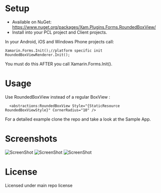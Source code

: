 # Setup
* Available on NuGet: https://www.nuget.org/packages/Xam.Plugins.Forms.RoundedBoxView/
* Install into your PCL project and Client projects.

In your Android, iOS and Windows Phone projects call:

```
Xamarin.Forms.Init();//platform specific init
RoundedBoxViewRenderer.Init();
```

You must do this AFTER you call Xamarin.Forms.Init(). 

# Usage

Use RoundedBoxView instead of a regular BoxView :

```
  <abstractions:RoundedBoxView Style="{StaticResource RoundedBoxViewStyle}" CornerRadius="10" />
```

For a detailed example clone the repo and take a look at the Sample App.

# Screenshots

![ScreenShot](https://raw.githubusercontent.com/paulpatarinski/Xamarin.Forms.Plugins/master/SampleApp/Images/Screenshots/Droid_RoundedBoxView.png)
![ScreenShot](https://raw.githubusercontent.com/paulpatarinski/Xamarin.Forms.Plugins/master/SampleApp/Images/Screenshots/WP_RoundedBoxView.png)
![ScreenShot](https://raw.githubusercontent.com/paulpatarinski/Xamarin.Forms.Plugins/master/SampleApp/Images/Screenshots/iOS_RoundedBoxView.PNG)


# License
Licensed under main repo license
